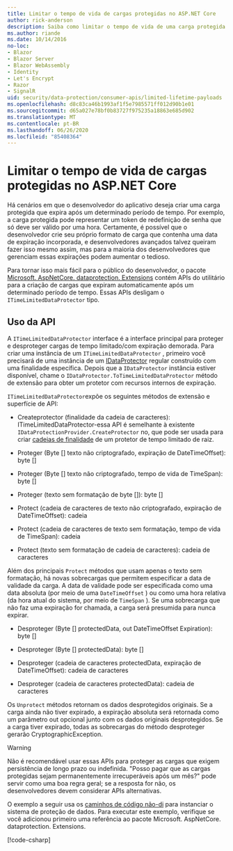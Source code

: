 ```yaml
---
title: Limitar o tempo de vida de cargas protegidas no ASP.NET Core
author: rick-anderson
description: Saiba como limitar o tempo de vida de uma carga protegida usando as APIs de proteção de dados ASP.NET Core.
ms.author: riande
ms.date: 10/14/2016
no-loc:
- Blazor
- Blazor Server
- Blazor WebAssembly
- Identity
- Let's Encrypt
- Razor
- SignalR
uid: security/data-protection/consumer-apis/limited-lifetime-payloads
ms.openlocfilehash: d8c83ca46b1993af1f5e7985571ff012d90b1e01
ms.sourcegitcommit: d65a027e78bf0b83727f975235a18863e685d902
ms.translationtype: MT
ms.contentlocale: pt-BR
ms.lasthandoff: 06/26/2020
ms.locfileid: "85408364"
---
```

# <a name="limit-the-lifetime-of-protected-payloads-in-aspnet-core"></a>Limitar o tempo de vida de cargas protegidas no ASP.NET Core

Há cenários em que o desenvolvedor do aplicativo deseja criar uma carga protegida que expira após um determinado período de tempo. Por exemplo, a carga protegida pode representar um token de redefinição de senha que só deve ser válido por uma hora. Certamente, é possível que o desenvolvedor crie seu próprio formato de carga que contenha uma data de expiração incorporada, e desenvolvedores avançados talvez queiram fazer isso mesmo assim, mas para a maioria dos desenvolvedores que gerenciam essas expirações podem aumentar o tedioso.

Para tornar isso mais fácil para o público do desenvolvedor, o pacote [Microsoft. AspNetCore. dataprotection. Extensions](https://www.nuget.org/packages/Microsoft.AspNetCore.DataProtection.Extensions/) contém APIs do utilitário para a criação de cargas que expiram automaticamente após um determinado período de tempo. Essas APIs desligam o `ITimeLimitedDataProtector` tipo.

## <a name="api-usage"></a>Uso da API

A `ITimeLimitedDataProtector` interface é a interface principal para proteger e desproteger cargas de tempo limitado/com expiração demorada. Para criar uma instância de um `ITimeLimitedDataProtector` , primeiro você precisará de uma instância de um [IDataProtector](xref:security/data-protection/consumer-apis/overview) regular construído com uma finalidade específica. Depois que a `IDataProtector` instância estiver disponível, chame o `IDataProtector.ToTimeLimitedDataProtector` método de extensão para obter um protetor com recursos internos de expiração.

`ITimeLimitedDataProtector`expõe os seguintes métodos de extensão e superfície de API:

* Createprotector (finalidade da cadeia de caracteres): ITimeLimitedDataProtector-essa API é semelhante à existente `IDataProtectionProvider.CreateProtector` no, que pode ser usada para criar [cadeias de finalidade](xref:security/data-protection/consumer-apis/purpose-strings) de um protetor de tempo limitado de raiz.

* Proteger (Byte [] texto não criptografado, expiração de DateTimeOffset): byte []

* Proteger (Byte [] texto não criptografado, tempo de vida de TimeSpan): byte []

* Proteger (texto sem formatação de byte []): byte []

* Protect (cadeia de caracteres de texto não criptografado, expiração de DateTimeOffset): cadeia

* Protect (cadeia de caracteres de texto sem formatação, tempo de vida de TimeSpan): cadeia

* Protect (texto sem formatação de cadeia de caracteres): cadeia de caracteres

Além dos principais `Protect` métodos que usam apenas o texto sem formatação, há novas sobrecargas que permitem especificar a data de validade da carga. A data de validade pode ser especificada como uma data absoluta (por meio de uma `DateTimeOffset` ) ou como uma hora relativa (da hora atual do sistema, por meio de `TimeSpan` ). Se uma sobrecarga que não faz uma expiração for chamada, a carga será presumida para nunca expirar.

* Desproteger (Byte [] protectedData, out DateTimeOffset Expiration): byte []

* Desproteger (Byte [] protectedData): byte []

* Desproteger (cadeia de caracteres protectedData, expiração de DateTimeOffset): cadeia de caracteres

* Desproteger (cadeia de caracteres protectedData): cadeia de caracteres

Os `Unprotect` métodos retornam os dados desprotegidos originais. Se a carga ainda não tiver expirado, a expiração absoluta será retornada como um parâmetro out opcional junto com os dados originais desprotegidos. Se a carga tiver expirado, todas as sobrecargas do método desproteger gerarão CryptographicException.

>[!WARNING]
> Não é recomendável usar essas APIs para proteger as cargas que exigem persistência de longo prazo ou indefinida. "Posso pagar que as cargas protegidas sejam permanentemente irrecuperáveis após um mês?" pode servir como uma boa regra geral; se a resposta for não, os desenvolvedores devem considerar APIs alternativas.

O exemplo a seguir usa os [caminhos de código não-di](xref:security/data-protection/configuration/non-di-scenarios) para instanciar o sistema de proteção de dados. Para executar este exemplo, verifique se você adicionou primeiro uma referência ao pacote Microsoft. AspNetCore. dataprotection. Extensions.

[!code-csharp[](limited-lifetime-payloads/samples/limitedlifetimepayloads.cs)]
